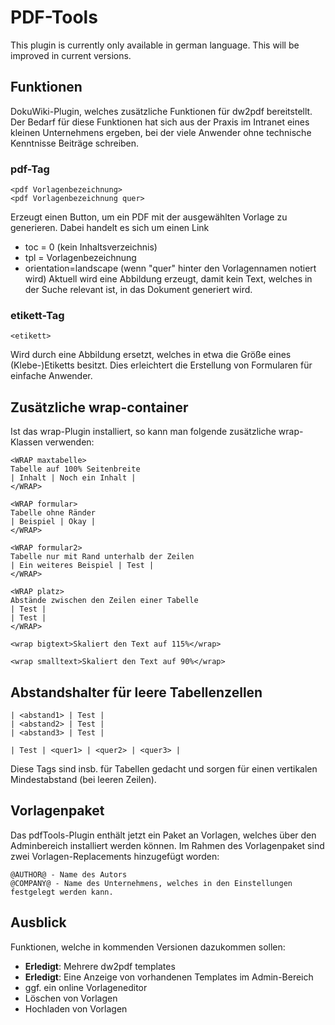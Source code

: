 # PDF-Tools

This plugin is currently only available in german language. This will be improved in current versions.

## Funktionen
DokuWiki-Plugin, welches zusätzliche Funktionen für dw2pdf bereitstellt. Der Bedarf für diese Funktionen hat sich aus der Praxis im Intranet eines kleinen Unternehmens ergeben, bei der viele Anwender ohne technische Kenntnisse Beiträge schreiben.

### pdf-Tag

    <pdf Vorlagenbezeichnung>
    <pdf Vorlagenbezeichnung quer>

Erzeugt einen Button, um ein PDF mit der ausgewählten Vorlage zu generieren. Dabei handelt es sich um einen Link
* toc = 0 (kein Inhaltsverzeichnis)
* tpl = Vorlagenbezeichnung
* orientation=landscape (wenn "quer" hinter den Vorlagennamen notiert wird)
Aktuell wird eine Abbildung erzeugt, damit kein Text, welches in der Suche relevant ist, in das Dokument generiert wird.

### etikett-Tag

    <etikett>

Wird durch eine Abbildung ersetzt, welches in etwa die Größe eines (Klebe-)Etiketts besitzt. Dies erleichtert die Erstellung von Formularen für einfache Anwender.

## Zusätzliche wrap-container

Ist das wrap-Plugin installiert, so kann man folgende zusätzliche wrap-Klassen verwenden:

    <WRAP maxtabelle>
    Tabelle auf 100% Seitenbreite
    | Inhalt | Noch ein Inhalt |
    </WRAP>
    
    <WRAP formular>
    Tabelle ohne Ränder
    | Beispiel | Okay |
    </WRAP>
	
	<WRAP formular2>
	Tabelle nur mit Rand unterhalb der Zeilen
	| Ein weiteres Beispiel | Test |
	</WRAP>
	
	<WRAP platz>
	Abstände zwischen den Zeilen einer Tabelle
	| Test |
	| Test |
	</WRAP>

    <wrap bigtext>Skaliert den Text auf 115%</wrap>

    <wrap smalltext>Skaliert den Text auf 90%</wrap>

## Abstandshalter für leere Tabellenzellen

    | <abstand1> | Test |
    | <abstand2> | Test |
    | <abstand3> | Test |
  
    | Test | <quer1> | <quer2> | <quer3> |

Diese Tags sind insb. für Tabellen gedacht und sorgen für einen vertikalen Mindestabstand (bei leeren Zeilen).

## Vorlagenpaket

Das pdfTools-Plugin enthält jetzt ein Paket an Vorlagen, welches über den Adminbereich installiert werden können. Im Rahmen des Vorlagenpaket sind zwei Vorlagen-Replacements hinzugefügt worden:
  
    @AUTHOR@ - Name des Autors
    @COMPANY@ - Name des Unternehmens, welches in den Einstellungen festgelegt werden kann.

## Ausblick
Funktionen, welche in kommenden Versionen dazukommen sollen:
* **Erledigt**: Mehrere dw2pdf templates
* **Erledigt**: Eine Anzeige von vorhandenen Templates im Admin-Bereich
* ggf. ein online Vorlageneditor
* Löschen von Vorlagen
* Hochladen von Vorlagen
